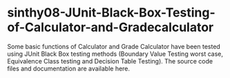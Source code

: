 # sinthy08-JUnit-Black-Box-Testing-of-Calculator-and-Gradecalculator
 Some basic functions of Calculator and Grade Calculator have been tested using JUnit Black Box testing methods (Boundary Value Testing worst case, Equivalence Class testing and Decision Table Testing). The source code files and documentation are available here.
